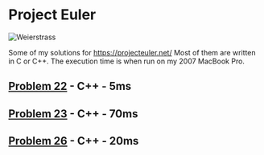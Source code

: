 # Project Euler

![Weierstrass](https://projecteuler.net/profile/weierstrass.png)

Some of my solutions for https://projecteuler.net/ Most of them are written in C or C++. The execution time is when run on my 2007 MacBook Pro.

## [Problem 22](22/) - C++ - 5ms

## [Problem 23](23/) - C++ - 70ms

## [Problem 26](26/) - C++ - 20ms